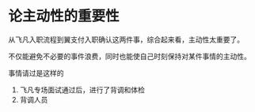 # 论主动性的重要性

从飞凡入职流程到翼支付入职确认这两件事，综合起来看，主动性太重要了。

不仅能避免不必要的事件浪费，同时也能使自己时刻保持对某件事情的主动性。



事情请过是这样的

1. 飞凡专场面试通过后，进行了背调和体检
2. 背调人员




